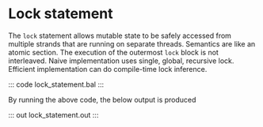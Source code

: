 # Lock statement

The `lock` statement allows mutable state to be safely accessed from multiple strands that are running on
separate threads. Semantics are like an atomic section. The execution of the outermost `lock` block is not
interleaved. Naive implementation uses single, global, recursive lock. Efficient implementation can do
compile-time lock inference.

::: code lock_statement.bal :::

By running the above code, the below output is produced

::: out lock_statement.out :::